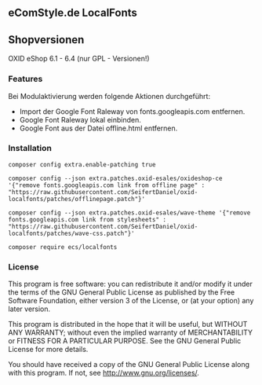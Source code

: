 ## eComStyle.de LocalFonts

## Shopversionen

OXID eShop 6.1 - 6.4 (nur GPL - Versionen!)

### Features

Bei Modulaktivierung werden folgende Aktionen durchgeführt:

-   Import der Google Font Raleway von fonts.googleapis.com entfernen.
-   Google Font Raleway lokal einbinden.
-   Google Font aus der Datei offline.html entfernen.

### Installation

```
composer config extra.enable-patching true

composer config --json extra.patches.oxid-esales/oxideshop-ce '{"remove fonts.googleapis.com link from offline page" : "https://raw.githubusercontent.com/SeifertDaniel/oxid-localfonts/patches/offlinepage.patch"}'

composer config --json extra.patches.oxid-esales/wave-theme '{"remove fonts.googleapis.com link from stylesheets" : "https://raw.githubusercontent.com/SeifertDaniel/oxid-localfonts/patches/wave-css.patch"}'

composer require ecs/localfonts
```

### License

This program is free software: you can redistribute it and/or modify
it under the terms of the GNU General Public License as published by
the Free Software Foundation, either version 3 of the License, or
(at your option) any later version.

This program is distributed in the hope that it will be useful,
but WITHOUT ANY WARRANTY; without even the implied warranty of
MERCHANTABILITY or FITNESS FOR A PARTICULAR PURPOSE. See the
GNU General Public License for more details.

You should have received a copy of the GNU General Public License
along with this program. If not, see <http://www.gnu.org/licenses/>.
